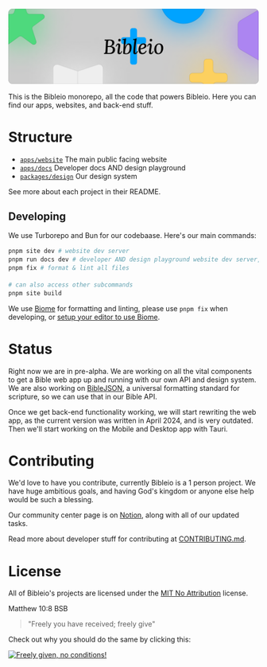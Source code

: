 ![Banner](.github/assets/gh-org.png)

This is the Bibleio monorepo, all the code that powers Bibleio. Here you can find our apps, websites, and back-end stuff.

# Structure

- [`apps/website`](https://github.com/bibleio/bibleio/tree/main/apps/website) The main public facing website
- [`apps/docs`](https://github.com/bibleio/bibleio/tree/main/apps/docs) Developer docs AND design playground
- [`packages/design`](https://github.com/bibleio/bibleio/tree/main/packages/design) Our design system

See more about each project in their README.

## Developing

We use Turborepo and Bun for our codebaase. Here's our main commands:
```bash
pnpm site dev # website dev server
pnpm run docs dev # developer AND design playground website dev server, you need to add the `run` keyword for this
pnpm fix # format & lint all files

# can also access other subcommands
pnpm site build
```
We use [Biome](https://biomejs.dev/) for formatting and linting, please use `pnpm fix` when developing, or [setup your editor to use Biome](https://biomejs.dev/guides/editors/first-party-extensions/).

# Status

Right now we are in pre-alpha. We are working on all the vital components to get a Bible web app up and running with our own API and design system. We are also working on [BibleJSON](https://github.com/bibleio/biblejson), a universal formatting standard for scripture, so we can use that in our Bible API.

Once we get back-end functionality working, we will start rewriting the web app, as the current version was written in April 2024, and is very outdated. Then we'll start working on the Mobile and Desktop app with Tauri.

# Contributing

We'd love to have you contribute, currently Bibleio is a 1 person project. We have huge ambitious goals, and having God's kingdom or anyone else help would be such a blessing.

Our community center page is on [Notion](https://cat-skate-e91.notion.site/Bibleio-102aafe2ea3c8158b203e996e06c9aa7), along with all of our updated tasks.

Read more about developer stuff for contributing at [CONTRIBUTING.md](.github/CONTRIBUTING.md).

# License

All of Bibleio's projects are licensed under the [MIT No Attribution](LICENSE.txt) license.

Matthew 10:8 BSB
> "Freely you have received; freely give"

Check out why you should do the same by clicking this:

[<img src="https://copy.church/badges/lcc_alt_pde.png" alt="Freely given, no conditions!" width="300"/>](https://copy.church/explain/importance/)
